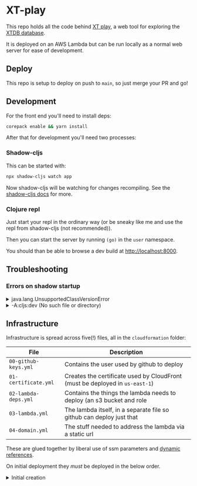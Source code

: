 # XT-play

This repo holds all the code behind [XT play](https://play.xtdb.com/), a web tool for exploring the [XTDB database](https://xtdb.com).

It is deployed on an AWS Lambda but can be run locally as a normal web server for ease of development.

## Deploy

This repo is setup to deploy on push to `main`, so just merge your PR and go!

## Development

For the front end you'll need to install deps:

```sh
corepack enable && yarn install
```

After that for development you'll need two processes:

### Shadow-cljs

This can be started with:

```sh
npx shadow-cljs watch app
```

Now shadow-cljs will be watching for changes recompiling.
See the [shadow-cljs docs](https://shadow-cljs.github.io/docs/UsersGuide.html) for more.

### Clojure repl

Just start your repl in the ordinary way (or be sneaky like me and use the repl from shadow-cljs (not recommended)).

Then you can start the server by running `(go)` in the `user` namespace.

You should than be able to browse a dev build at [http://localhost:8000](http://localhost:8000).

## Troubleshooting

### Errors on shadow startup

<details>
<summary> java.lang.UnsupportedClassVersionError  </summary>

#### Error

```sh
Caused by: java.lang.UnsupportedClassVersionError: xtdb/api/Xtdb has been compiled by a more recent version of the Java Runtime (class file version 65.0), this version of the Java Runtime only recognizes class file versions up to 55.0
```
#### Solution
You're likely using the wrong java version for the project to run. Hint: the major version in the project is in the error, make sure you're running the correct java version before running.

---

</details>

<details>
<summary> -A:cljs:dev (No such file or directory)  </summary>

#### Error

```sh
Execution error (FileNotFoundException) at java.io.FileInputStream/open0 (FileInputStream.java:-2).
-A:cljs:dev (No such file or directory)
```

#### Solution
Check Clojure is installed and up to date

```sh
clojure -Sdescribe
```
output:
```txt
{:version "1.12.0.1488"
 :config-files ["/usr/local/lib/clojure/deps.edn" "/home/juxt/.clojure/deps.edn" "deps.edn" ]
 :config-user "/home/juxt/.clojure/deps.edn"
 :config-project "deps.edn"
 :install-dir "/usr/local/lib/clojure"
 :config-dir "/home/juxt/.clojure"
 :cache-dir ".cpcache"
 :force false
 :repro false
 :main-aliases ""
 :repl-aliases ""}
```

---

</details>


## Infrastructure

Infrastructure is spread across five(!) files, all in the `cloudformation` folder:

| File | Description |
| --- | --- |
| `00-github-keys.yml` | Contains the user used by github to deploy |
| `01-certificate.yml` | Creates the certificate used by CloudFront (must be deployed in `us-east-1`) |
| `02-lambda-deps.yml` | Contains the things the lambda needs to deploy (an s3 bucket and role |
| `03-lambda.yml` | The lambda itself, in a separate file so github can deploy just that |
| `04-domain.yml` | The stuff needed to address the lambda via a static url |

These are glued together by liberal use of ssm parameters and [dynamic references](https://docs.aws.amazon.com/AWSCloudFormation/latest/UserGuide/dynamic-references.html).

On initial deployment they *must* be deployed in the below order.

<details>

<summary>Initial creation</summary>

> [!NOTE]
> Wait for each step to finish deploying before deploying the next stage

```sh
aws cloudformation create-stack \
    --capabilities CAPABILITY_IAM \
    --stack-name xt-play--github \
    --template-body "file://$(pwd)/cloudformation/00-github-keys.yml"
```

Make sure to add the access_key_id and secret_access_key to the github actions secrets.

```sh
aws cloudformation create-stack \
    --region us-east-1 \
    --capabilities CAPABILITY_IAM \
    --stack-name xt-play--certificate \
    --template-body "file://$(pwd)/cloudformation/01-certificate.yml" \
    --parameters ParameterKey=HostedZoneId,ParameterValue=<hostedZoneId> \
                 ParameterKey=HostedZoneName,ParameterValue=<hostedZoneName>
```

```sh
aws cloudformation create-stack \
    --capabilities CAPABILITY_IAM \
    --stack-name xt-play--lambda-deps \
    --template-body "file://$(pwd)/cloudformation/02-lambda-deps.yml"
```

Before running this next step, upload the code to the freshly created s3 bucket.
Look in `03-lambda.yml` for the location.

(Updates to this will mainly be done by github)
```sh
aws cloudformation create-stack \
    --capabilities CAPABILITY_IAM CAPABILITY_AUTO_EXPAND \
    --stack-name xt-play--lambda \
    --template-body "file://$(pwd)/cloudformation/03-lambda.yml" \
    --parameters ParameterKey=PlayCodeVersion,ParameterValue=<versionId>
```

The `certificateArn` here is from 01-certificate.yml, it can't be an ssm parameter due to being in a different region :/
```sh
aws cloudformation create-stack \
    --capabilities CAPABILITY_IAM \
    --stack-name xt-play--domain \
    --template-body "file://$(pwd)/cloudformation/04-domain.yml" \
    --parameters ParameterKey=HostedZoneId,ParameterValue=<hostedZoneId> \
                 ParameterKey=HostedZoneName,ParameterValue=<hostedZoneName> \
                 ParameterKey=CertificateArn,ParameterValue=<certificateArn>
```

> [!NOTE]
> To run an update just swap out `create-stack` for `update-stack`
>
> To delete a stack either use the AWS Console or run:
> ```sh
> aws cloudformation delete-stack --stack-name <stack-name>
> ```

</details>
